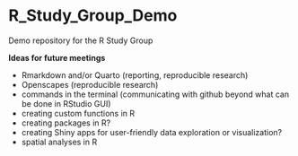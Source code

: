 # R_Study_Group_Demo
Demo repository for the R Study Group


**Ideas for future meetings**
- Rmarkdown and/or Quarto (reporting, reproducible research)
- Openscapes (reproducible research)
- commands in the terminal (communicating with github beyond what can be done in RStudio GUI)
- creating custom functions in R
- creating packages in R?
- creating Shiny apps for user-friendly data exploration or visualization?
- spatial analyses in R
